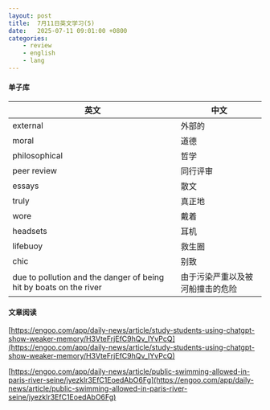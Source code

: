 ```yaml
---
layout: post
title:  7月11日英文学习(5)
date:   2025-07-11 09:01:00 +0800
categories: 
    - review
    - english
    - lang
---
```


#### 单子库

英文 | 中文
-- | --
external | 外部的
moral  | 道德
philosophical |  哲学
peer review | 同行评审
essays | 散文 |
truly | 真正地 |
wore | 戴着 |
headsets | 耳机 |
lifebuoy | 救生圈
chic | 别致
due to pollution and the danger of being hit by boats on the river | 由于污染严重以及被河船撞击的危险

#### 文章阅读

[https://engoo.com/app/daily-news/article/study-students-using-chatgpt-show-weaker-memory/H3VteFrjEfC9hQv_IYvPcQ](https://engoo.com/app/daily-news/article/study-students-using-chatgpt-show-weaker-memory/H3VteFrjEfC9hQv_IYvPcQ)

[https://engoo.com/app/daily-news/article/public-swimming-allowed-in-paris-river-seine/jyezklr3EfC1EoedAbO6Fg](https://engoo.com/app/daily-news/article/public-swimming-allowed-in-paris-river-seine/jyezklr3EfC1EoedAbO6Fg)